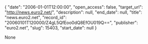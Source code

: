 {
  "date": "2006-01-01T12:00:00", 
  "open_access": false, 
  "target_url": "http://news.euro2.net/", 
  "description": null, 
  "end_date": null, 
  "title": "news.euro2.net", 
  "record_id": "20060101T120000/Z4gL5QfEoo0dQ8EfOU019Q==", 
  "publisher": "euro2.net", 
  "slug": 15403, 
  "start_date": null
}

None